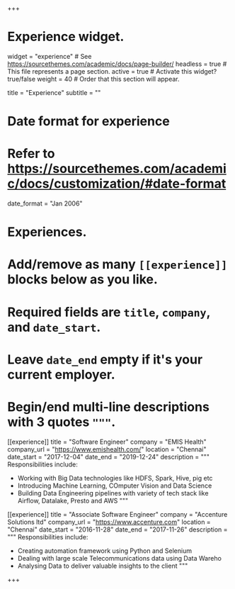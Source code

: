 +++
# Experience widget.
widget = "experience"  # See https://sourcethemes.com/academic/docs/page-builder/
headless = true  # This file represents a page section.
active = true  # Activate this widget? true/false
weight = 40  # Order that this section will appear.

title = "Experience"
subtitle = ""

# Date format for experience
#   Refer to https://sourcethemes.com/academic/docs/customization/#date-format
date_format = "Jan 2006"

# Experiences.
#   Add/remove as many `[[experience]]` blocks below as you like.
#   Required fields are `title`, `company`, and `date_start`.
#   Leave `date_end` empty if it's your current employer.
#   Begin/end multi-line descriptions with 3 quotes `"""`.
[[experience]]
  title = "Software Engineer"
  company = "EMIS Health"
  company_url = "https://www.emishealth.com/"
  location = "Chennai"
  date_start = "2017-12-04"
  date_end = "2019-12-24"
  description = """
  Responsibilities include:
  
  * Working with Big Data technologies like HDFS, Spark, Hive, pig etc
  * Introducing Machine Learning, COmputer Vision and Data Science
  * Building Data Engineering pipelines with variety of tech stack like Airflow, Datalake, Presto and AWS
  """

[[experience]]
  title = "Associate Software Engineer"
  company = "Accenture Solutions ltd"
  company_url = "https://www.accenture.com"
  location = "Chennai"
  date_start = "2016-11-28"
  date_end = "2017-11-26"
  description = """
  Responsibilities include:
  
  * Creating automation framework using Python and Selenium
  * Dealing with large scale Telecommunications data using Data Wareho
  * Analysing Data to deliver valuable insights to the client
  """

+++
